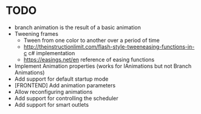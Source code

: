 ﻿# TODO

- branch animation is the result of a basic animation
- Tweening frames
	- Tween from one color to another over a period of time
	- http://theinstructionlimit.com/flash-style-tweeneasing-functions-in-c c# implementation
	- https://easings.net/en reference of easing functions
- Implement Animation properties (works for IAnimations but not Branch Animations)
- Add support for default startup mode
- [FRONTEND] Add animation parameters
- Allow reconfiguring animations
- Add support for controlling the scheduler
- Add support for smart outlets